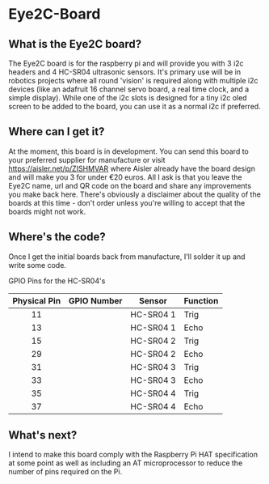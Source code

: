 # Eye2C-Board

## What is the Eye2C board?

The Eye2C board is for the raspberry pi and will provide you with 3 i2c headers and 4 HC-SR04 ultrasonic sensors. It's primary use will be in robotics projects where all round 'vision' is required along with multiple i2c devices (like an adafruit 16 channel servo board, a real time clock, and a simple display). While one of the i2c slots is designed for a tiny i2c oled screen to be added to the board, you can use it as a normal i2c if preferred.

## Where can I get it?

At the moment, this board is in development. You can send this board to your preferred supplier for manufacture or visit https://aisler.net/p/ZISHMVAR where Aisler already have the board design and will make you 3 for under €20 euros. All I ask is that you leave the Eye2C name, url and QR code on the board and share any improvements you make back here. There's obviously a disclaimer about the quality of the boards at this time - don't order unless you're willing to accept that the boards might not work.

## Where's the code?

Once I get the initial boards back from manufacture, I'll solder it up and write some code.

GPIO Pins for the HC-SR04's

| Physical Pin | GPIO Number | Sensor	| Function |
|:------------:|-------------|:------:|----------|
| 11 | | HC-SR04 1 | Trig |
| 13 | | HC-SR04 1 | Echo |
| 15 | | HC-SR04 2 | Trig |
| 29 | | HC-SR04 2 | Echo |
| 31 | | HC-SR04 3 | Trig |
| 33 | | HC-SR04 3 | Echo |
| 35 | | HC-SR04 4 | Trig |
| 37 | | HC-SR04 4 | Echo |

## What's next?

I intend to make this board comply with the Raspberry Pi HAT specification at some point as well as including an AT microprocessor to reduce the number of pins required on the Pi.
